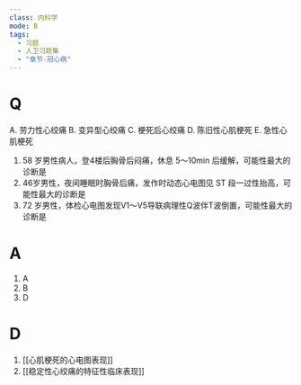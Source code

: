 ```yaml
---
class: 内科学
mode: B
tags:
  - 习题
  - 人卫习题集
  - "章节-冠心病"
---
```


# Q
A. 劳力性心绞痛 
B. 变异型心绞痛
C. 梗死后心绞痛 
D. 陈旧性心肌梗死
E. 急性心肌梗死

1. 58 岁男性病人，登4楼后胸骨后闷痛，休息 5～10min 后缓解，可能性最大的诊断是
2. 46岁男性，夜间睡眠时胸骨后痛，发作时动态心电图见 ST 段一过性抬高，可能性最大的诊断是
3. 72 岁男性，体检心电图发现V1～V5导联病理性Q波伴T波倒置，可能性最大的诊断是
# A
1. A
2. B
3. D
# D
1. [[心肌梗死的心电图表现]]
2. [[稳定性心绞痛的特征性临床表现]]